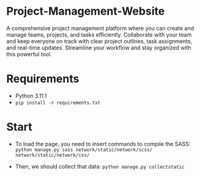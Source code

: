 # Project-Management-Website
A comprehensive project management platform where you can create and manage teams, projects, and tasks efficiently. Collaborate with your team and keep everyone on track with clear project outlines, task assignments, and real-time updates. Streamline your workflow and stay organized with this powerful tool.


# Requirements
- Python 3.11.1
- `pip install -r requirements.txt`

# Start
- To load the page, you need to insert commands to compile the SASS:
`python manage.py sass network/static/network/scss/ network/static/network/css/`

- Then, we should collect that data:
`python manage.py collectstatic`
